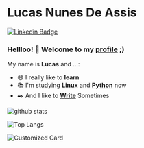 

<!--
### Hi there 👋

Here are some ideas to get you started:

- 🔭 I’m currently working on ...
- 🌱 I’m currently learning ...
- 👯 I’m looking to collaborate on ...
- 🤔 I’m looking for help with ...
- 💬 Ask me about ...
- 📫 How to reach me: ...
- 😄 Pronouns: ...
- ⚡ Fun fact: ...
-->

# Lucas Nunes De Assis

[![Linkedin Badge](https://img.shields.io/badge/-LinkedIn-blue?style=flat-square&logo=Linkedin&logoColor=white&link=https://www.linkedin.com/in/lucasnunesdeassis/)](https://www.linkedin.com/in/kilerhg/)

### Hellloo! 👋 Welcome to my <a target="_blank" rel="noopener noreferrer" href="https://www.lucasnunes.me" > <b>profile</b></a> ;)

My name is <b>Lucas</b> and ...:

 - 😄 I really like to <b>learn</b>
 - 📚 I'm studying <b>Linux</b> and <b>[Python](https://github.com/kilerhg/Python-Studies)</b> now
 - :black_nib: And I like to <a target="_blank" rel="noopener noreferrer" href="https://www.pensador.com/autor/lucas_nunes_de_assis/"> <b>Write</b></a> Sometimes
 
![github stats](https://github-readme-stats.vercel.app/api?username=kilerhg&show_icons=true&hide_border=true&theme=highcontrast&show_icons=true)

![Top Langs](https://github-readme-stats.vercel.app/api/top-langs/?username=kilerhg&layout=hide_border=true&theme=highcontrast&show_icons=true&hide=HTML,CSS,JavaScript,Jupyter_Notebook)

![Customized Card](https://github-readme-stats.vercel.app/api/pin?username=kilerhg&repo=Python-Studies&theme=highcontrast)

